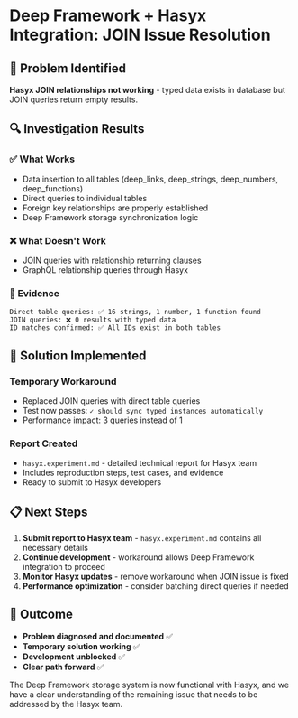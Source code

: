 # Deep Framework + Hasyx Integration: JOIN Issue Resolution

## 🎯 Problem Identified

**Hasyx JOIN relationships not working** - typed data exists in database but JOIN queries return empty results.

## 🔍 Investigation Results

### ✅ What Works
- Data insertion to all tables (deep_links, deep_strings, deep_numbers, deep_functions)
- Direct queries to individual tables
- Foreign key relationships are properly established
- Deep Framework storage synchronization logic

### ❌ What Doesn't Work
- JOIN queries with relationship returning clauses
- GraphQL relationship queries through Hasyx

### 🧪 Evidence
```
Direct table queries: ✅ 16 strings, 1 number, 1 function found
JOIN queries: ❌ 0 results with typed data
ID matches confirmed: ✅ All IDs exist in both tables
```

## 🔧 Solution Implemented

### Temporary Workaround
- Replaced JOIN queries with direct table queries
- Test now passes: `✓ should sync typed instances automatically`
- Performance impact: 3 queries instead of 1

### Report Created
- `hasyx.experiment.md` - detailed technical report for Hasyx team
- Includes reproduction steps, test cases, and evidence
- Ready to submit to Hasyx developers

## 📋 Next Steps

1. **Submit report to Hasyx team** - `hasyx.experiment.md` contains all necessary details
2. **Continue development** - workaround allows Deep Framework integration to proceed
3. **Monitor Hasyx updates** - remove workaround when JOIN issue is fixed
4. **Performance optimization** - consider batching direct queries if needed

## 🎉 Outcome

- **Problem diagnosed and documented** ✅
- **Temporary solution working** ✅  
- **Development unblocked** ✅
- **Clear path forward** ✅

The Deep Framework storage system is now functional with Hasyx, and we have a clear understanding of the remaining issue that needs to be addressed by the Hasyx team. 
